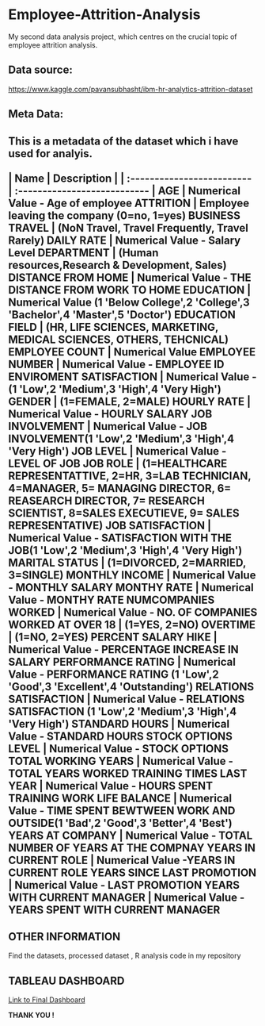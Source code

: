 # Employee-Attrition-Analysis
My second data analysis project, which centres on the crucial topic of employee attrition analysis.


## Data source:
https://www.kaggle.com/pavansubhasht/ibm-hr-analytics-attrition-dataset 

## Meta Data:

This is a metadata of the dataset which i have used for analyis.<br>  
|            Name            |	            Description                                                                                   |
| :------------------------- | :--------------------------- |
AGE                         |     Numerical Value - Age of employee
ATTRITION                   |     Employee leaving the company (0=no, 1=yes)
BUSINESS TRAVEL             |     (NoN Travel, Travel Frequently, Travel Rarely)
DAILY RATE	                |     Numerical Value - Salary Level
DEPARTMENT	                |     (Human resources,Research & Development, Sales)
DISTANCE FROM HOME          |  	  Numerical Value - THE DISTANCE FROM WORK TO HOME
EDUCATION	                  |     Numerical Value (1 'Below College',2 'College',3 'Bachelor',4 'Master',5 'Doctor')
EDUCATION FIELD	            |    (HR, LIFE SCIENCES, MARKETING, MEDICAL SCIENCES, OTHERS, TEHCNICAL)
EMPLOYEE COUNT	            |    Numerical Value
EMPLOYEE NUMBER	            |    Numerical Value - EMPLOYEE ID
ENVIROMENT SATISFACTION	    |    Numerical Value - (1 'Low',2 'Medium',3 'High',4 'Very High')
GENDER	                    |    (1=FEMALE, 2=MALE)
HOURLY RATE	                |    Numerical Value - HOURLY SALARY
JOB INVOLVEMENT	            |    Numerical Value - JOB INVOLVEMENT(1 'Low',2 'Medium',3 'High',4 'Very High')
JOB LEVEL	                  |    Numerical Value - LEVEL OF JOB
JOB ROLE	                  |    (1=HEALTHCARE REPRESENTATTIVE, 2=HR, 3=LAB TECHNICIAN, 4=MANAGER, 5= MANAGING DIRECTOR, 6= REASEARCH DIRECTOR, 7= RESEARCH SCIENTIST, 8=SALES EXECUTIEVE, 9= SALES REPRESENTATIVE)
JOB SATISFACTION	          |    Numerical Value - SATISFACTION WITH THE JOB(1 'Low',2 'Medium',3 'High',4 'Very High')
MARITAL STATUS	            |    (1=DIVORCED, 2=MARRIED, 3=SINGLE)
MONTHLY INCOME	            |    Numerical Value - MONTHLY SALARY
MONTHY RATE	                |    Numerical Value - MONTHY RATE
NUMCOMPANIES WORKED	        |    Numerical Value - NO. OF COMPANIES WORKED AT
OVER 18	                    |    (1=YES, 2=NO)
OVERTIME	                  |    (1=NO, 2=YES)
PERCENT SALARY HIKE	        |    Numerical Value - PERCENTAGE INCREASE IN SALARY
PERFORMANCE RATING	        |    Numerical Value - PERFORMANCE RATING (1 'Low',2 'Good',3 'Excellent',4 'Outstanding')
RELATIONS SATISFACTION	    |    Numerical Value - RELATIONS SATISFACTION (1 'Low',2 'Medium',3 'High',4 'Very High')
STANDARD HOURS	            |    Numerical Value - STANDARD HOURS
STOCK OPTIONS LEVEL  	      |    Numerical Value - STOCK OPTIONS
TOTAL WORKING YEARS	        |    Numerical Value - TOTAL YEARS WORKED
TRAINING TIMES LAST YEAR    |    Numerical Value - HOURS SPENT TRAINING
WORK LIFE BALANCE	          |    Numerical Value - TIME SPENT BEWTWEEN WORK AND OUTSIDE(1 'Bad',2 'Good',3 'Better',4 'Best')
YEARS AT COMPANY	          |    Numerical Value - TOTAL NUMBER OF YEARS AT THE COMPNAY
YEARS IN CURRENT ROLE	      |    Numerical Value -YEARS IN CURRENT ROLE
YEARS SINCE LAST PROMOTION  |    Numerical Value - LAST PROMOTION
YEARS WITH CURRENT MANAGER	|    Numerical Value - YEARS SPENT WITH CURRENT MANAGER
----
## OTHER INFORMATION
Find the datasets, processed dataset , R analysis code in my repository

## TABLEAU DASHBOARD


[Link to Final Dashboard](https://public.tableau.com/views/employee_attrition_16990248611900/overview?:language=en-US&:display_count=n&:origin=viz_share_link)

**THANK YOU !**
